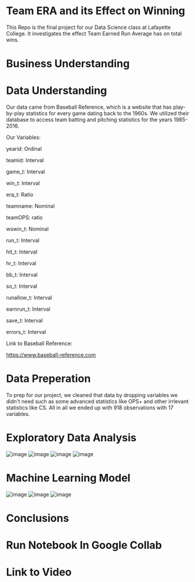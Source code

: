 # Team ERA and its Effect on Winning
This Repo is the final project for our Data Science class at Lafayette College. It investigates the effect Team Earned Run Average has on total wins.

# Business Understanding

# Data Understanding
Our data came from Baseball Reference, which is a website that has play-by-play statistics for every game dating back to the 1960s. We utilized their database to access team batting and pitching statistics for the years 1985-2016.

Our Variables:

yearid: Ordinal

teamid: Interval

game_t: Interval

win_t: Interval

era_t: Ratio

teamname: Nominal

teamOPS: ratio

wswin_t: Nominal

run_t: Interval

hit_t: Interval

hr_t: Interval

bb_t: Interval

so_t: Interval

runallow_t: Interval

earnrun_t: Interval

save_t: Interval

errors_t: Interval

Link to Baseball Reference:

https://www.baseball-reference.com
# Data Preperation
To prep for our project, we cleaned that data by dropping variables we didn't need such as some advanced statistics like OPS+ and other irrlevant statistics like CS. All in all we ended up with 918 observations with 17 variables.

# Exploratory Data Analysis

![image](https://user-images.githubusercontent.com/75323832/146481717-015a08e1-36c4-4670-938f-d79096ee7828.png)
![image](https://user-images.githubusercontent.com/75323832/146481752-8575a2ea-c1bc-4bb2-9885-454b5db5afd1.png)
![image](https://user-images.githubusercontent.com/75323832/146481769-24b971fb-f0d7-498e-9897-49376c84b0b7.png)
![image](https://user-images.githubusercontent.com/75323832/146481785-bd9042c7-9a60-4a3d-86ab-019c46254ec8.png)



# Machine Learning Model
![image](https://user-images.githubusercontent.com/75323832/146481807-c2472479-b783-4176-be17-99b7b551759a.png)
![image](https://user-images.githubusercontent.com/75323832/146481826-a71c75fe-570b-4939-80b4-62b6655332d1.png)
![image](https://user-images.githubusercontent.com/75323832/146481870-97096cb1-c8c0-4408-ba5d-117bf3a63ab3.png)


# Conclusions

# Run Notebook In Google Collab

# Link to Video


